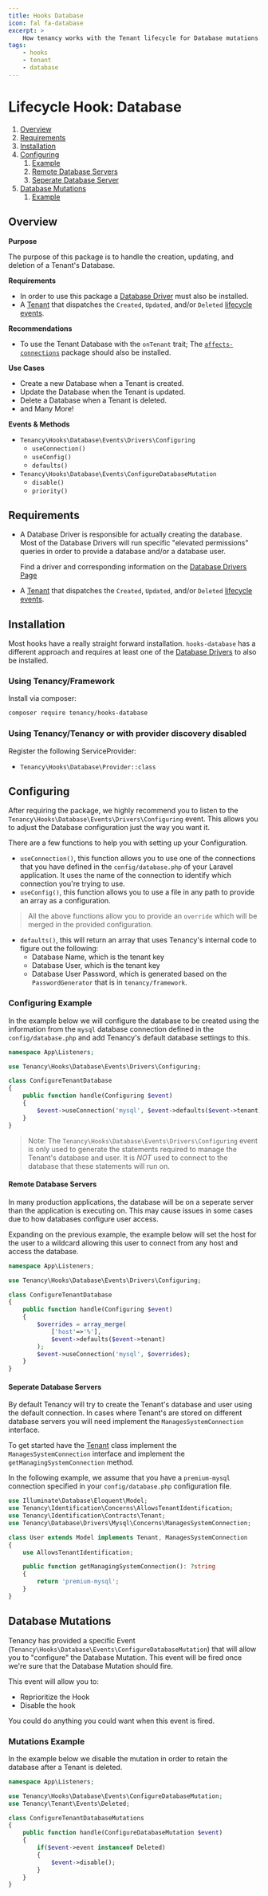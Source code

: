 ```yaml
---
title: Hooks Database
icon: fal fa-database
excerpt: >
    How tenancy works with the Tenant lifecycle for Database mutations.
tags:
    - hooks
    - tenant
    - database
---
```

# Lifecycle Hook: Database

1. [Overview](#overview)
2. [Requirements](#requirements)
3. [Installation](#installation)
4. [Configuring](#configuring)
   1. [Example](#configuring-example)
   2. [Remote Database Servers](#remote-database-servers)
   3. [Seperate Database Server](#seperate-database-servers)
5. [Database Mutations](#database-mutations)
   1. [Example](#mutations-example)

## Overview

**Purpose**

The purpose of this package is to handle the creation, updating, and deletion of a Tenant's Database.

**Requirements**

- In order to use this package a [Database Driver](database-drivers) must also be installed.
- A [Tenant](what-is-a-tenant) that dispatches the `Created`, `Updated`, and/or `Deleted` [lifecycle events](hooks-general#events).

**Recommendations**

- To use the Tenant Database with the `onTenant` trait; The [`affects-connections`](affects-connections) package should also be installed.

**Use Cases**

- Create a new Database when a Tenant is created.
- Update the Database when the Tenant is updated.
- Delete a Database when a Tenant is deleted.
- and Many More!

**Events & Methods**

- `Tenancy\Hooks\Database\Events\Drivers\Configuring`
    - `useConnection()`
    - `useConfig()`
    - `defaults()` 
-  `Tenancy\Hooks\Database\Events\ConfigureDatabaseMutation`
    - `disable()`
    - `priority()`

## Requirements

- A Database Driver is responsible for actually creating the database. Most of the Database Drivers will run specific "elevated permissions" queries in order to provide a database and/or a database user.

  Find a driver and corresponding information on the [Database Drivers Page](database-drivers)

- A [Tenant](what-is-a-tenant) that dispatches the `Created`, `Updated`, and/or `Deleted` [lifecycle events](hooks-general#events).

## Installation

Most hooks have a really straight forward installation. `hooks-database` has a different approach and requires at least one of the [Database Drivers](database-drivers) to also be installed.

### Using Tenancy/Framework
Install via composer:
```bash
composer require tenancy/hooks-database
```

### Using Tenancy/Tenancy or with provider discovery disabled
Register the following ServiceProvider: 
  - `Tenancy\Hooks\Database\Provider::class`

## Configuring

After requiring the package, we highly recommend you to listen to the `Tenancy\Hooks\Database\Events\Drivers\Configuring` event. This allows you to adjust the Database configuration just the way you want it.

There are a few functions to help you with setting up your Configuration.

- `useConnection()`, this function allows you to use one of the connections that you have defined in the `config/database.php` of your Laravel application. It uses the name of the connection to identify which connection you're trying to use.
- `useConfig()`, this function allows you to use a file in any path to provide an array as a configuration.

> All the above functions allow you to provide an `override` which will be merged in the provided configuration.

- `defaults()`, this will return an array that uses Tenancy's internal code to figure out the following:
  - Database Name, which is the tenant key
  - Database User, which is the tenant key
  - Database User Password, which is generated based on the `PasswordGenerator` that is in `tenancy/framework`.

### Configuring Example

In the example below we will configure the database to be created using the information from the `mysql` database connection defined in the `config/database.php` and add Tenancy's default database settings to this.

```php
namespace App\Listeners;

use Tenancy\Hooks\Database\Events\Drivers\Configuring;

class ConfigureTenantDatabase
{
    public function handle(Configuring $event)
    {
        $event->useConnection('mysql', $event->defaults($event->tenant));
    }
}
```

> Note: The `Tenancy\Hooks\Database\Events\Drivers\Configuring` event is only used to generate the
statements required to manage the Tenant's database and user. It is *NOT* used to connect to the
database that these statements will run on.

#### Remote Database Servers
In many production applications, the database will be on a seperate server than the application
is executing on. This may cause issues in some cases due to how databases configure user access.

Expanding on the previous example, the example below will set the host for the user to a wildcard
allowing this user to connect from any host and access the database.

```php
namespace App\Listeners;

use Tenancy\Hooks\Database\Events\Drivers\Configuring;

class ConfigureTenantDatabase
{
    public function handle(Configuring $event)
    {
        $overrides = array_merge(
            ['host'=>'%'],
            $event->defaults($event->tenant)
        );
        $event->useConnection('mysql', $overrides);
    }
}
```

#### Seperate Database Servers
By default Tenancy will try to create the Tenant's database and user using the default connection.
In cases where Tenant's are stored on different database servers you will need implement the
`ManagesSystemConnection` interface.

To get started have the [Tenant](what-is-a-tenant) class implement the `ManagesSystemConnection` interface
and implement the `getManagingSystemConnection` method.

In the following example, we assume that you have a `premium-mysql` connection specified in your
`config/database.php` configuration file.

```php
use Illuminate\Database\Eloquent\Model;
use Tenancy\Identification\Concerns\AllowsTenantIdentification;
use Tenancy\Identification\Contracts\Tenant;
use Tenancy\Database\Drivers\Mysql\Concerns\ManagesSystemConnection;

class User extends Model implements Tenant, ManagesSystemConnection
{
    use AllowsTenantIdentification;

    public function getManagingSystemConnection(): ?string
    {
        return 'premium-mysql';
    }
}
```

## Database Mutations

Tenancy has provided a specific Event (`Tenancy\Hooks\Database\Events\ConfigureDatabaseMutation`) that will allow you to "configure" the Database Mutation. This event will be fired once we're sure that the Database Mutation should fire.

This event will allow you to:

- Reprioritize the Hook
- Disable the hook

You could do anything you could want when this event is fired.

### Mutations Example

In the example below we disable the mutation in order to retain the database after a Tenant is deleted.

```php
namespace App\Listeners;

use Tenancy\Hooks\Database\Events\ConfigureDatabaseMutation;
use Tenancy\Tenant\Events\Deleted;

class ConfigureTenantDatabaseMutations
{
    public function handle(ConfigureDatabaseMutation $event)
    {
        if($event->event instanceof Deleted)
        {
            $event->disable();
        }
    }
}
```


